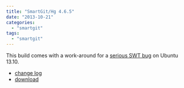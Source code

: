 ```yaml
---
title: "SmartGit/Hg 4.6.5"
date: "2013-10-21"
categories: 
  - "smartgit"
tags: 
  - "smartgit"
---
```


This build comes with a work-around for a [serious SWT bug](https://bugs.eclipse.org/bugs/show_bug.cgi?id=419729) on Ubuntu 13.10.

- [change log](http://www.syntevo.com/smartgithg/changelog.txt)
- [download](http://www.syntevo.com/smartgithg/download)
